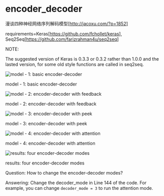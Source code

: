 # encoder_decoder

漫谈四种神经网络序列解码模型[http://jacoxu.com/?p=1852]

requirements=Keras[https://github.com/fchollet/keras], 
             Seq2Seq[https://github.com/farizrahman4u/seq2seq]


NOTE:

The suggested version of Keras is 0.3.3 or 0.3.2 rather than 1.0.0 and the lasted version, for some old style functions are called in seq2seq.   

![model - 1: basic encoder-decoder](http://ww3.sinaimg.cn/mw690/697b070fjw1f27r247418j20e50cfdhc.jpg)

model - 1: basic encoder-decoder

![model - 2: encoder-decoder with feedback](http://ww1.sinaimg.cn/mw690/697b070fjw1f27r24o2ctj20ea0co0u8.jpg)

model - 2: encoder-decoder with feedback

![model - 3: encoder-decoder with peek](http://ww3.sinaimg.cn/mw690/697b070fjw1f27r2531y2j20f40d20ub.jpg)

model - 3: encoder-decoder with peek

![model - 4: encoder-decoder with attention](http://ww2.sinaimg.cn/mw690/697b070fjw1f27r25j290j20ef0d0gn2.jpg)

model - 4: encoder-decoder with attention

![results: four encoder-decoder modes](http://ww2.sinaimg.cn/mw690/697b070fjw1f27rze7rk8j20jw0c4taq.jpg)

results: four encoder-decoder modes

Question: How to change the encoder-decoder modes?

Answering: Change the decoder_mode in Line 144 of the code. For example, you can change `decoder_mode = 3` to run the attention mode.

